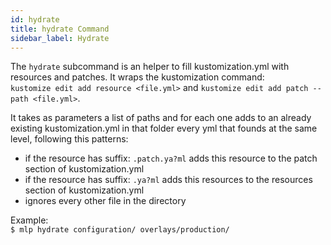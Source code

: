 ```yaml
---
id: hydrate
title: hydrate Command
sidebar_label: Hydrate
---
```


<!--
WARNING: this file was automatically generated by Mia-Platform Doc Aggregator.
DO NOT MODIFY IT BY HAND.
Instead, modify the source file and run the aggregator to regenerate this file.
-->

The `hydrate` subcommand is an helper to fill kustomization.yml with resources and patches. It wraps the kustomization command:  
`kustomize edit add resource <file.yml>` and `kustomize edit add patch --path <file.yml>`.

It takes as parameters a list of paths and for each one adds to an already existing kustomization.yml in that folder every yml that founds at the same level, following this patterns:
 
- if the resource has suffix: `.patch.ya?ml` adds this resource to the patch section of kustomization.yml
- if the resource has suffix: `.ya?ml` adds this resources to the resources section of kustomization.yml
- ignores every other file in the directory

Example:  
`$ mlp hydrate configuration/ overlays/production/`
